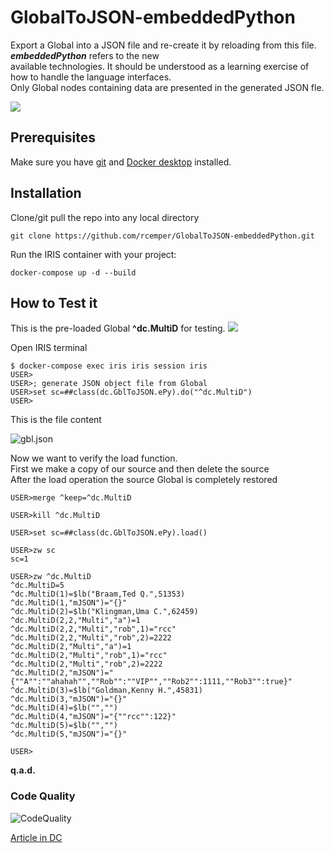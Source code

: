 # GlobalToJSON-embeddedPython
Export a Global into a JSON file and re-create it by reloading from this file. ***embeddedPython*** refers to the new   
available technologies. It should be understood as a learning exercise of how to handle the language interfaces.    
Only Global nodes containing data are presented in the generated JSON fle.    

![](https://raw.githubusercontent.com/rcemper/GlobalToJSON-embeddedPython/master/Globals.png)    

## Prerequisites
Make sure you have [git](https://git-scm.com/book/en/v2/Getting-Started-Installing-Git) and [Docker desktop](https://www.docker.com/products/docker-desktop) installed.
## Installation 
Clone/git pull the repo into any local directory
```
git clone https://github.com/rcemper/GlobalToJSON-embeddedPython.git
```
Run the IRIS container with your project: 
```
docker-compose up -d --build
```
## How to Test it
This is the pre-loaded Global **^dc.MultiD** for testing.
![](https://raw.githubusercontent.com/rcemper/GlobalToJSON-embeddedPython/master/Global.JPG)

Open IRIS terminal
```
$ docker-compose exec iris iris session iris
USER>
USER>; generate JSON object file from Global
USER>set sc=##class(dc.GblToJSON.ePy).do("^dc.MultiD")
USER>
```
This is the file content   

![gbl.json](https://raw.githubusercontent.com/rcemper/GlobalToJSON-embeddedPython/master/gbl.json.jpg) 

Now we want to verify the load function.  
First we make a copy of our source and then delete the source   
After the load operation the source Global is completely restored    
```
USER>merge ^keep=^dc.MultiD  

USER>kill ^dc.MultiD

USER>set sc=##class(dc.GblToJSON.ePy).load()

USER>zw sc 
sc=1

USER>zw ^dc.MultiD
^dc.MultiD=5
^dc.MultiD(1)=$lb("Braam,Ted Q.",51353)
^dc.MultiD(1,"mJSON")="{}"
^dc.MultiD(2)=$lb("Klingman,Uma C.",62459)
^dc.MultiD(2,2,"Multi","a")=1
^dc.MultiD(2,2,"Multi","rob",1)="rcc"
^dc.MultiD(2,2,"Multi","rob",2)=2222
^dc.MultiD(2,"Multi","a")=1
^dc.MultiD(2,"Multi","rob",1)="rcc"
^dc.MultiD(2,"Multi","rob",2)=2222
^dc.MultiD(2,"mJSON")="{""A"":""ahahah"",""Rob"":""VIP"",""Rob2"":1111,""Rob3"":true}"
^dc.MultiD(3)=$lb("Goldman,Kenny H.",45831)
^dc.MultiD(3,"mJSON")="{}"
^dc.MultiD(4)=$lb("","")
^dc.MultiD(4,"mJSON")="{""rcc"":122}"
^dc.MultiD(5)=$lb("","")
^dc.MultiD(5,"mJSON")="{}"

USER>
```
**q.a.d.**   
### Code Quality 
![CodeQuality](https://raw.githubusercontent.com/rcemper/GlobalToJSON-embeddedPython/master/CodeQuality.JPG) 

[Article in DC](https://community.intersystems.com/post/globaltojson-embeddedpython)
